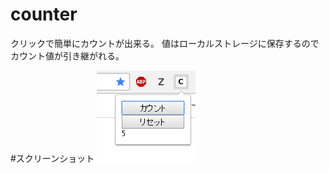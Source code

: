 # counter
クリックで簡単にカウントが出来る。
値はローカルストレージに保存するのでカウント値が引き継がれる。

#スクリーンショット
![スクショ01](https://github.com/donatu3/chrome_extensions/blob/master/02_counter/ss/01.png)

